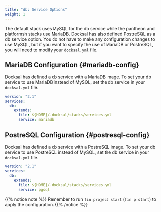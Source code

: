 ```yaml
---
title: "db: Service Options"
weight: 1
---
```


The default stack uses MySQL for the db service while the pantheon and platformsh stacks use MariaDB.
Docksal has also defined PostreSQL as a db service option. You do not have to make any
configuration changes to use MySQL, but if you want to specify the use of MariaDB or PostreSQL,
you will need to modify your `docksal.yml` file.

## MariaDB Configuration {#mariadb-config}

Docksal has defined a db service with a MariaDB image. To set your db service to use MariaDB
instead of MySQL, set the db service in your `docksal.yml` file.

```yaml
version: "2.1"
services:
  db:
    extends:
      file: ${HOME}/.docksal/stacks/services.yml
      service: mariadb
```


## PostreSQL Configuration {#postresql-config}

Docksal has defined a db service with a PostreSQL image. To set your db service to use PostreSQL instead of MySQL,
set the db service in your `docksal.yml` file.

```yaml
version: "2.1"
services:
  db:
    extends:
      file: ${HOME}/.docksal/stacks/services.yml
      service: pgsql
```

{{% notice note %}}
Remember to run `fin project start` (`fin p start`) to apply the configuration.
{{% /notice %}}
